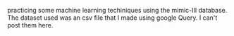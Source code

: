 practicing some machine learning techiniques using the mimic-III database. The dataset used was an csv file that I made using google Query. I can't post them here. 
